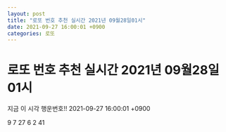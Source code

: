 ```yaml
---
layout: post
title: "로또 번호 추천 실시간 2021년 09월28일01시"
date: 2021-09-27 16:00:01 +0900
categories: 로또
---
```


# 로또 번호 추천 실시간 2021년 09월28일01시

지금 이 시각 행운번호!! 2021-09-27 16:00:01 +0900

 9  7  27  6  2  41 

